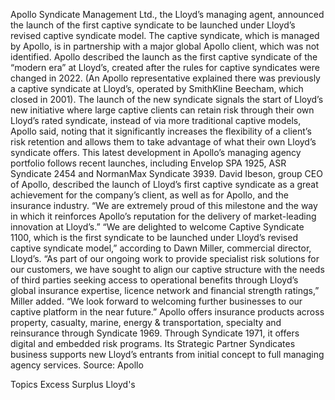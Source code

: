 Apollo Syndicate Management Ltd., the Lloyd’s managing agent, announced the launch of the first captive syndicate to be launched under Lloyd’s revised captive syndicate model.
The captive syndicate, which is managed by Apollo, is in partnership with a major global Apollo client, which was not identified.
Apollo described the launch as the first captive syndicate of the “modern era” at Lloyd’s, created after the rules for captive syndicates were changed in 2022. (An Apollo representative explained there was previously a captive syndicate at Lloyd’s, operated by SmithKline Beecham, which closed in 2001).
The launch of the new syndicate signals the start of Lloyd’s new initiative where large captive clients can retain risk through their own Lloyd’s rated syndicate, instead of via more traditional captive models, Apollo said, noting that it significantly increases the flexibility of a client’s risk retention and allows them to take advantage of what their own Lloyd’s syndicate offers.
This latest development in Apollo’s managing agency portfolio follows recent launches, including Envelop SPA 1925, ASR Syndicate 2454 and NormanMax Syndicate 3939.
David Ibeson, group CEO of Apollo, described the launch of Lloyd’s first captive syndicate as a great achievement for the company’s client, as well as for Apollo, and the insurance industry. “We are extremely proud of this milestone and the way in which it reinforces Apollo’s reputation for the delivery of market-leading innovation at Lloyd’s.”
“We are delighted to welcome Captive Syndicate 1100, which is the first syndicate to be launched under Lloyd’s revised captive syndicate model,” according to Dawn Miller, commercial director, Lloyd’s.
“As part of our ongoing work to provide specialist risk solutions for our customers, we have sought to align our captive structure with the needs of third parties seeking access to operational benefits through Lloyd’s global insurance expertise, licence network and financial strength ratings,” Miller added. “We look forward to welcoming further businesses to our captive platform in the near future.”
Apollo offers insurance products across property, casualty, marine, energy & transportation, specialty and reinsurance through Syndicate 1969. Through Syndicate 1971, it offers digital and embedded risk programs. Its Strategic Partner Syndicates business supports new Lloyd’s entrants from initial concept to full managing agency services.
Source: Apollo

Topics
Excess Surplus
Lloyd's
